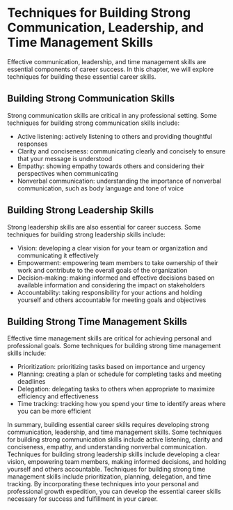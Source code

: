 Techniques for Building Strong Communication, Leadership, and Time Management Skills
=================================================================================================================================

Effective communication, leadership, and time management skills are essential components of career success. In this chapter, we will explore techniques for building these essential career skills.

Building Strong Communication Skills
------------------------------------

Strong communication skills are critical in any professional setting. Some techniques for building strong communication skills include:

* Active listening: actively listening to others and providing thoughtful responses
* Clarity and conciseness: communicating clearly and concisely to ensure that your message is understood
* Empathy: showing empathy towards others and considering their perspectives when communicating
* Nonverbal communication: understanding the importance of nonverbal communication, such as body language and tone of voice

Building Strong Leadership Skills
---------------------------------

Strong leadership skills are also essential for career success. Some techniques for building strong leadership skills include:

* Vision: developing a clear vision for your team or organization and communicating it effectively
* Empowerment: empowering team members to take ownership of their work and contribute to the overall goals of the organization
* Decision-making: making informed and effective decisions based on available information and considering the impact on stakeholders
* Accountability: taking responsibility for your actions and holding yourself and others accountable for meeting goals and objectives

Building Strong Time Management Skills
--------------------------------------

Effective time management skills are critical for achieving personal and professional goals. Some techniques for building strong time management skills include:

* Prioritization: prioritizing tasks based on importance and urgency
* Planning: creating a plan or schedule for completing tasks and meeting deadlines
* Delegation: delegating tasks to others when appropriate to maximize efficiency and effectiveness
* Time tracking: tracking how you spend your time to identify areas where you can be more efficient

In summary, building essential career skills requires developing strong communication, leadership, and time management skills. Some techniques for building strong communication skills include active listening, clarity and conciseness, empathy, and understanding nonverbal communication. Techniques for building strong leadership skills include developing a clear vision, empowering team members, making informed decisions, and holding yourself and others accountable. Techniques for building strong time management skills include prioritization, planning, delegation, and time tracking. By incorporating these techniques into your personal and professional growth expedition, you can develop the essential career skills necessary for success and fulfillment in your career.
